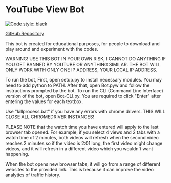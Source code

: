 # YouTube View Bot

[![Code style: black](https://img.shields.io/badge/code%20style-black-000000.svg)](https://github.com/psf/black)

[GitHub Repository](https://www.github.com/sryu1/YouTube_View_Bot)

This bot is created for educational purposes, for people to download and play around and experiment with the codes.

WARNING! USE THIS BOT IN YOUR OWN RISK, I CANNOT DO ANYTHING IF YOU GET BANNED BY YOUTUBE OR ANYTHING SIMILAR. THE BOT
WILL ONLY WORK WITH ONLY ONE IP ADDRESS, YOUR LOCAL IP ADDRESS.

To run the bot, First, open setup.py to install necessary modules. You may need to add python to PATH.
After that, open Bot.pyw and follow the instructions prompted by the bot.
To run the CLI (Command Line Interface) version of the bot, open Bot-CLI.py.
You are required to click "Enter" after entering the values for each textbox.

Use "killprocess.bat" if you have any errors with chrome drivers. THIS WILL CLOSE ALL CHROMEDRIVER INSTANCES!

PLEASE NOTE that the watch time you have entered will apply to the last browser tab opened. For example, if you select 4
views and 2 tabs with a watch time of 2 minutes, both videos will refresh when the second video reaches 2 minutes so if
the video is 2:01 long, the first video might change videos, and it will refresh in a different video which you wouldn't
want happening.

When the bot opens new browser tabs, it will go from a range of different websites to the provided link. This is because
it can improve the video analytics of traffic history.
